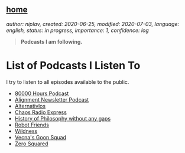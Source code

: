 [home](./index.md)
-------------------

*author: niplav, created: 2020-06-25, modified: 2020-07-03, language: english, status: in progress, importance: 1, confidence: log*

> __Podcasts I am following.__

List of Podcasts I Listen To
=============================

I try to listen to all episodes available to the public.

* [80000 Hours Podcast](https://80000hours.org/podcast/)
* [Alignment Newsletter Podcast](https://alignment-newsletter.libsyn.com/)
* [Alternativlos](https://alternativlos.org/)
* [Chaos Radio Express](https://cre.fm/)
* [History of Philosophy without any gaps](https://historyofphilosophy.net/)
* [Robot Friends]()
* [Wildness](https://www.wildanimalinitiative.org/wildness)
* [Vecna's Goon Squad]()
* [Zero Squared](https://dietsoap.podomatic.com/)
